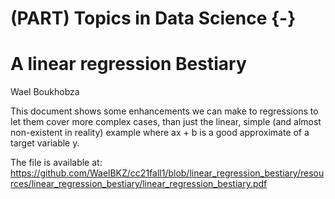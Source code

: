 # (PART) Topics in Data Science {-}

# A linear regression Bestiary

Wael Boukhobza

This document shows some enhancements we can make to regressions to let them cover more complex cases, than just the linear, simple (and almost non-existent in reality) example where ax + b is a good approximate of a target variable y.

The file is available at:
https://github.com/WaelBKZ/cc21fall1/blob/linear_regression_bestiary/resources/linear_regression_bestiary/linear_regression_bestiary.pdf
